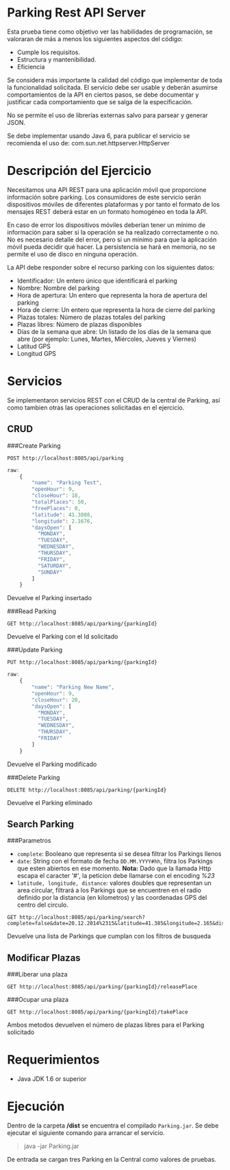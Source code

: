 Parking Rest API Server
=======================

Esta prueba tiene como objetivo ver las habilidades de programación, se valoraran de más a menos los siguientes aspectos del código:
 
- Cumple los requisitos. 
- Estructura y mantenibilidad. 
- Eficiencia

Se considera más importante la calidad del código que implementar de toda la funcionalidad solicitada. El servicio debe ser usable y deberán asumirse comportamientos de la API en ciertos pasos, se debe documentar y justificar cada comportamiento que se salga de la especificación.

No se permite el uso de librerías externas salvo para parsear y generar JSON.

Se debe implementar usando Java 6, para publicar el servicio se recomienda el uso de:
com.sun.net.httpserver.HttpServer


Descripción del Ejercicio
=========================

Necesitamos una API REST para una aplicación móvil que proporcione información sobre parking. Los consumidores de este servicio serán dispositivos móviles de diferentes plataformas y por tanto el formato de los mensajes REST deberá estar en un formato homogéneo en toda la API.

En caso de error los dispositivos móviles deberían tener un mínimo de información para saber si la operación se ha realizado correctamente o no. No es necesario detalle del error, pero si un mínimo para que la aplicación móvil pueda decidir qué hacer. La persistencia se hará en memoria, no se permite el uso de disco en ninguna operación.

La API debe responder sobre el recurso parking con los siguientes datos:

- Identificador: Un entero único que identificará el parking
- Nombre: Nombre del parking
- Hora de apertura: Un entero que representa la hora de apertura del parking
- Hora de cierre: Un entero que representa la hora de cierre del parking 
- Plazas totales: Número de plazas totales del parking 
- Plazas libres: Número de plazas disponibles 
- Días de la semana que abre: Un listado de los días de la semana que abre (por ejemplo: Lunes, Martes, Miércoles, Jueves y Viernes)
- Latitud GPS
- Longitud GPS


Servicios
=========
Se implementaron servicios REST con el CRUD de la central de Parking, así como tambien otras las 
operaciones solicitadas en el ejercicio.


CRUD
----

###Create Parking
```
POST http://localhost:8085/api/parking
```
```js
raw:
    {
        "name": "Parking Test", 
        "openHour": 9,
        "closeHour": 18,
        "totalPlaces": 50,
        "freePlaces": 0,
        "latitude": 41.3808,
        "longitude": 2.1676,
        "daysOpen": [
          "MONDAY",
          "TUESDAY",
          "WEDNESDAY",
          "THURSDAY",
          "FRIDAY",
          "SATURDAY",
          "SUNDAY"
        ]
    }
```

Devuelve el Parking insertado


###Read Parking

```
GET http://localhost:8085/api/parking/{parkingId}
```

Devuelve el Parking con el Id solicitado

###Update Parking

```
PUT http://localhost:8085/api/parking/{parkingId}
```
```js
raw:
    {
        "name": "Parking New Name",
        "openHour": 9,
        "closeHour": 20,
        "daysOpen": [
          "MONDAY",
          "TUESDAY",
          "WEDNESDAY",
          "THURSDAY",
          "FRIDAY"
        ]
    }
```
Devuelve el Parking modificado

###Delete Parking

```
DELETE http://localhost:8085/api/parking/{parkingId}
```

Devuelve el Parking eliminado


Search Parking
--------------

###Parametros
- `complete`: Booleano que representa si se desea filtrar los Parkings llenos
- `date`: String con el formato de fecha `DD.MM.YYYY#hh`, filtra los Parkings que esten abiertos en ese 
momento. **Nota:** Dado que la llamada Http escapa el caracter *'#'*, la peticion debe llamarse con el 
encoding *%23*
- `latitude, longitude, distance`: valores doubles que representan un area circular, filtrará a los Parkings que se encuentren en el radio definido por la distancia (en kilometros) y las coordenadas GPS del centro del circulo.

```
GET http://localhost:8085/api/parking/search?complete=false&date=20.12.2014%2315&latitude=41.385&longitude=2.165&distance=0.6
```

Devuelve una lista de Parkings que cumplan con los filtros de busqueda


Modificar Plazas
---------------

###Liberar una plaza
```
GET http://localhost:8085/api/parking/{parkingId}/releasePlace
```
###Ocupar una plaza
```
GET http://localhost:8085/api/parking/{parkingId}/takePlace
```

Ambos metodos devuelven el número de plazas libres para el Parking solicitado


Requerimientos
============

+ Java JDK 1.6 or superior


Ejecución
=========

Dentro de la carpeta **/dist** se encuentra el compilado ```Parking.jar```. Se debe ejecutar el siguiente 
comando para arrancar el servicio.

>   java -jar Parking.jar

De entrada se cargan tres Parking en la Central como valores de pruebas.

